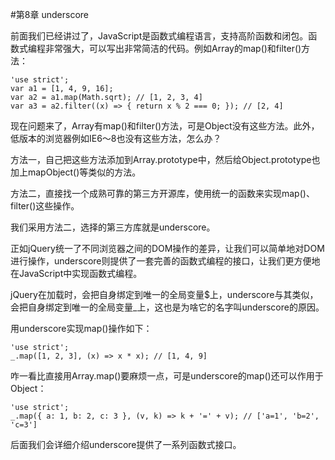 #第8章 underscore


前面我们已经讲过了，JavaScript是函数式编程语言，支持高阶函数和闭包。函数式编程非常强大，可以写出非常简洁的代码。例如Array的map()和filter()方法：

	'use strict';
	var a1 = [1, 4, 9, 16];
	var a2 = a1.map(Math.sqrt); // [1, 2, 3, 4]
	var a3 = a2.filter((x) => { return x % 2 === 0; }); // [2, 4]
现在问题来了，Array有map()和filter()方法，可是Object没有这些方法。此外，低版本的浏览器例如IE6～8也没有这些方法，怎么办？

方法一，自己把这些方法添加到Array.prototype中，然后给Object.prototype也加上mapObject()等类似的方法。

方法二，直接找一个成熟可靠的第三方开源库，使用统一的函数来实现map()、filter()这些操作。

我们采用方法二，选择的第三方库就是underscore。

正如jQuery统一了不同浏览器之间的DOM操作的差异，让我们可以简单地对DOM进行操作，underscore则提供了一套完善的函数式编程的接口，让我们更方便地在JavaScript中实现函数式编程。

jQuery在加载时，会把自身绑定到唯一的全局变量$上，underscore与其类似，会把自身绑定到唯一的全局变量_上，这也是为啥它的名字叫underscore的原因。

用underscore实现map()操作如下：

	'use strict';
	_.map([1, 2, 3], (x) => x * x); // [1, 4, 9]
咋一看比直接用Array.map()要麻烦一点，可是underscore的map()还可以作用于Object：

	'use strict';
	_.map({ a: 1, b: 2, c: 3 }, (v, k) => k + '=' + v); // ['a=1', 'b=2', 'c=3']
后面我们会详细介绍underscore提供了一系列函数式接口。
